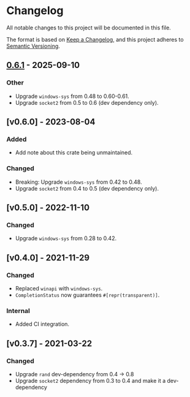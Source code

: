 # Changelog

All notable changes to this project will be documented in this file.

The format is based on [Keep a Changelog](https://keepachangelog.com/en/1.0.0/),
and this project adheres to [Semantic Versioning](https://semver.org/spec/v2.0.0.html).

## [0.6.1](https://github.com/yoshuawuyts/miow/compare/v0.6.0...v0.6.1) - 2025-09-10

### Other

- Upgrade `windows-sys` from 0.48 to 0.60-0.61.
- Upgrade `socket2` from 0.5 to 0.6 (dev dependency only).

## [v0.6.0] - 2023-08-04
### Added
- Add note about this crate being unmaintained.

### Changed
- Breaking: Upgrade `windows-sys` from 0.42 to 0.48.
- Upgrade `socket2` from 0.4 to 0.5 (dev dependency only).

## [v0.5.0] - 2022-11-10
### Changed
- Upgrade `windows-sys` from 0.28 to 0.42.

## [v0.4.0] - 2021-11-29
### Changed
- Replaced `winapi` with `windows-sys`.
- `CompletionStatus` now guarantees `#[repr(transparent)]`.

### Internal
- Added CI integration.

## [v0.3.7] - 2021-03-22
### Changed
- Upgrade `rand` dev-dependency from 0.4 -> 0.8
- Upgrade `socket2` dependency from 0.3 to 0.4 and make it a dev-dependency
